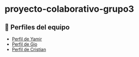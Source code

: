 # proyecto-colaborativo-grupo3
## 👤 Perfiles del equipo

- [Perfil de Yamir](./perfil-yamir.md)
- [Perfil de Gio](./perfil-gio.md)
- [Perfil de Cristian](./perfil-cristian.md)
